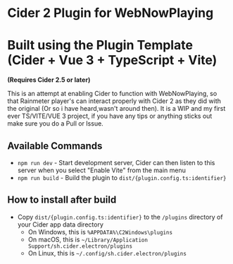 # Cider 2 Plugin for WebNowPlaying
# Built using the Plugin Template (Cider + Vue 3 + TypeScript + Vite)

**(Requires Cider 2.5 or later)**

This is an attempt at enabling Cider to function with WebNowPlaying, so that Rainmeter player's can interact properly with Cider 2 as they did with the original (Or so i have heard,wasn't around then). It is a WIP and my first ever TS/VITE/VUE 3 project, if you have any tips or anything sticks out make sure you do a Pull or Issue.



## Available Commands
- `npm run dev` - Start development server, Cider can then listen to this server when you select "Enable Vite" from the main menu
- `npm run build` - Build the plugin to `dist/{plugin.config.ts:identifier}`


## How to install after build
- Copy `dist/{plugin.config.ts:identifier}` to the `/plugins` directory of your Cider app data directory
    - On Windows, this is `%APPDATA%\C2Windows\plugins`
    - On macOS, this is `~/Library/Application Support/sh.cider.electron/plugins`
    - On Linux, this is `~/.config/sh.cider.electron/plugins`

